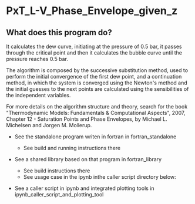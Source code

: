 # PxT_L-V_Phase_Envelope_given_z


## What does this program do?

It calculates the dew curve, initiating at the pressure of 0.5 bar,
it passes through the critical point and then it calculates the bubble 
curve until the pressure reaches 0.5 bar.

The algorithm is composed by the successive substitution method, used
to perform the initial convergence of the first dew point, and a continuation
method, in which the system is converged using the Newton's method and the 
initial guesses to the next points are calculated using the sensibilities of 
the independent variables.

For more details on the algorithm structure and theory, search for the 
book "Thermodynamic Models: Fundamentals & Computational Aspects", 2007, 
Chapter 12 - Saturation Points and Phase Envelopes, by Michael L. Michelsen
and Jorgen M. Mollerup.

* See the standalone program writen in fortran in fortran_standalone
  * See build and running instructions there

* See a shared library based on that program in fortran_library
  * See build instructions there
  * See usage case in the ipynb inthe caller script directory below:

* See a caller script in ipynb and integrated plotting tools in ipynb_caller_script_and_plotting_tool
